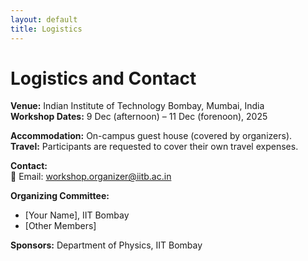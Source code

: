```yaml
---
layout: default
title: Logistics
---
```


# Logistics and Contact

**Venue:** Indian Institute of Technology Bombay, Mumbai, India  
**Workshop Dates:** 9 Dec (afternoon) – 11 Dec (forenoon), 2025  

**Accommodation:** On-campus guest house (covered by organizers).  
**Travel:** Participants are requested to cover their own travel expenses.

**Contact:**  
📧 Email: workshop.organizer@iitb.ac.in  

**Organizing Committee:**  
- [Your Name], IIT Bombay  
- [Other Members]  

**Sponsors:** Department of Physics, IIT Bombay  
